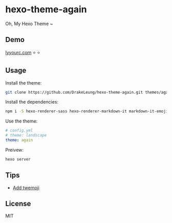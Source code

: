 # hexo-theme-again
Oh, My Hexo Theme ~


## Demo

[lyyourc.com](http://lyyourc.com/) :star: :star:


## Usage

Install the theme:

 ```bash
git clone https://github.com/DrakeLeung/hexo-theme-again.git themes/again
```


Install the dependencies:

```bash
npm i -S hexo-renderer-sass hexo-renderer-markdown-it markdown-it-emoji twemoji
```


Use the theme:

```yml
# config.yml
# theme: landscape
theme: again
```


Preivew:

```bash
hexo server
```

## Tips
- [Add twemoji](https://github.com/markdown-it/markdown-it-emoji#change-output)


## License
MIT